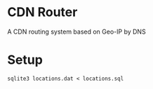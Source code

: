 # CDN Router
A CDN routing system based on Geo-IP by DNS

# Setup
```
sqlite3 locations.dat < locations.sql
```
